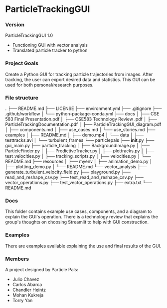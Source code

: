 # ParticleTrackingGUI

### Version
ParticleTrackingGUI 1.0
- Functioning GUI with vector analysis
- Translated particle tracker to python

### Project Goals
Create a Python GUI for tracking particle trajectories from images. After tracking, the user can 
export desired data and statistics. This GUI can be used for both personal/research purposes.

### File structure
.
├── README.md
├── LICENSE
├── environment.yml
├── .gitignore
├── .github/workflow
│   └── python-package-conda.yml
├── docs
│   ├── CSE 583 Final Presentation.pdf
│   ├── CSE583 Technology Review .pdf
│   ├── ParticleTrackingDocumentation.pdf
│   ├── ParticleTrackingGUI_diagram.pdf
│   ├── components.md
│   ├── use_cases.md
│   └── use_stories.md
├── examples
│   ├── README.md
│   ├── demo.mp4
│   └── data
│       ├── testtracks.avi
│       └── turbulent_frames
└── particlepals
    ├── __init__.py
    ├── gui_main.py
    ├── particle_tracking
    │   ├── BackgroundImage.py
    │   ├── ParticleFinder.py
    │   ├── PredictiveTracker.py
    │   ├── plottracks.py
    │   ├── test_velocities.py
    │   ├── tracking_scripts.py
    │   ├── velocities.py
    │   └── README.md
    ├── resources
    │   ├── myenv
    │   ├── animation_demo.py
    │   ├── plotting_demo.py
    │   └── README.md
    └── vector_analysis
        ├── generate_turbulent_velocity_field.py
        ├── playground.py
        ├── read_and_reshape_csv.py
        ├── test_read_and_reshape_csv.py
        ├── vector_operations.py
        ├── test_vector_operations.py
        ├── extra.txt
        └── README.md

### Docs
This folder contains example use cases, components, and a diagram to explain the GUI's operation.
There is a technology review that explains the group's thoughts on choosing Streamlit to help with
GUI construction. 

### Examples
There are examples available explaining the use and final results of the GUI.


### Members
A project designed by Particle Pals: 

- Julio Chavez
- Carlos Abarca
- Chandler Heintz
- Mohan Kukreja
- Torry Yan
